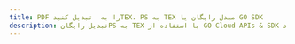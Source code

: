 ---title: PDF را به  تبدیل کنیدTEX، PS به TEX مبدل رایگان یا GO SDKdescription: تبدیل رایگانPS به TEX با استفاده از GO Cloud APIs & SDK همچنین اسناد PDF را در Cloud ایجاد، ویرایش و رندر کنید.---